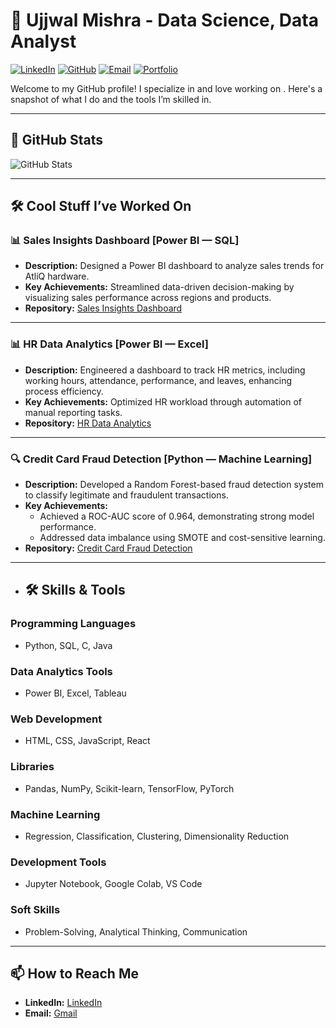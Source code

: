 # 👋 Ujjwal Mishra - Data Science, Data Analyst 
[![LinkedIn](https://img.shields.io/badge/-LinkedIn-blue?style=flat&logo=Linkedin&logoColor=white)](https://www.linkedin.com/in/ujjwal-mishra-2a1b6522b?utm_source=share&utm_campaign=share_via&utm_content=profile&utm_medium=ios_app ) 
[![GitHub](https://img.shields.io/badge/-GitHub-black?style=flat&logo=github&logoColor=white)](https://github.com/UjjwalMisra) 
[![Email](https://img.shields.io/badge/Email-red?style=flat&logo=gmail&logoColor=white)](mailto:ujjwalmishra1777@gmail.com)
[![Portfolio](https://img.shields.io/badge/Portfolio-green?style=flat&logo=behance&logoColor=white)](https://www.your-portfolio-link.com)

Welcome to my GitHub profile! I specialize in <your expertise> and love working on <your passion>. Here's a snapshot of what I do and the tools I’m skilled in.

---

## 🚀 GitHub Stats
![GitHub Stats](https://github-readme-stats.vercel.app/api?username=UjjwalMisra&show_icons=true&theme=radical)

---

## 🛠️ Cool Stuff I’ve Worked On


### 📊 Sales Insights Dashboard [Power BI — SQL]
- **Description:** Designed a Power BI dashboard to analyze sales trends for AtliQ hardware.
- **Key Achievements:** Streamlined data-driven decision-making by visualizing sales performance across regions and products.
- **Repository:** [Sales Insights Dashboard](https://github.com/ujjwalmishra1777/sales-insights-dashboard)

---

### 📊 HR Data Analytics [Power BI — Excel]
- **Description:** Engineered a dashboard to track HR metrics, including working hours, attendance, performance, and leaves, enhancing process efficiency.
- **Key Achievements:** Optimized HR workload through automation of manual reporting tasks.
- **Repository:** [HR Data Analytics](https://github.com/ujjwalmishra1777/hr-data-analytics)

---

### 🔍 Credit Card Fraud Detection [Python — Machine Learning]
- **Description:** Developed a Random Forest-based fraud detection system to classify legitimate and fraudulent transactions.
- **Key Achievements:**
  - Achieved a ROC-AUC score of 0.964, demonstrating strong model performance.
  - Addressed data imbalance using SMOTE and cost-sensitive learning.
- **Repository:** [Credit Card Fraud Detection](https://github.com/ujjwalmishra1777/credit-card-fraud-detection)

---

- ## 🛠️ Skills & Tools

### **Programming Languages**
- Python, SQL, C, Java

### **Data Analytics Tools**
- Power BI, Excel, Tableau

### **Web Development**
- HTML, CSS, JavaScript, React

### **Libraries**
- Pandas, NumPy, Scikit-learn, TensorFlow, PyTorch

### **Machine Learning**
- Regression, Classification, Clustering, Dimensionality Reduction

### **Development Tools**
- Jupyter Notebook, Google Colab, VS Code

### **Soft Skills**
- Problem-Solving, Analytical Thinking, Communication

---

## 📫 How to Reach Me
- **LinkedIn:** [LinkedIn](https://www.linkedin.com/in/ujjwal-mishra-2a1b6522b?utm_source=share&utm_campaign=share_via&utm_content=profile&utm_medium=ios_app )
- **Email:** [Gmail](mailto:ujjwalmishra1777@gmail.com)
